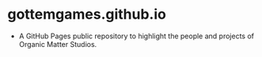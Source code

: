 # gottemgames.github.io
- A GitHub Pages public repository to highlight the people and projects of Organic Matter Studios.
